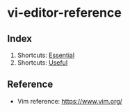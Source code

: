 # vi-editor-reference
## Index
1. Shortcuts: [Essential](00_essential)
2. Shortcuts: [Useful](01_useful)
## Reference
* Vim reference: https://www.vim.org/
